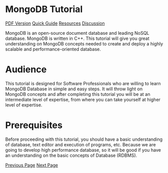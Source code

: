 # MongoDB Tutorial
[PDF Version](../mongodb/mongodb_pdf_version.md)
[Quick Guide](../mongodb/mongodb_quick_guide.md)
[Resources](../mongodb/mongodb_useful_resources.md)
[Discussion](../mongodb/mongodb_discussion.md)

MongoDB is an open-source document database and leading NoSQL database. MongoDB is written in C++. This tutorial will give you great understanding on MongoDB concepts needed to create and deploy a highly scalable and performance-oriented database.

# Audience
This tutorial is designed for Software Professionals who are willing to learn MongoDB Database in simple and easy steps. It will throw light on MongoDB concepts and after completing this tutorial you will be at an intermediate level of expertise, from where you can take yourself at higher level of expertise.

# Prerequisites
Before proceeding with this tutorial, you should have a basic understanding of database, text editor and execution of programs, etc. Because we are going to develop high performance database, so it will be good if you have an understanding on the basic concepts of Database (RDBMS).


[Previous Page](../mongodb/index.md) [Next Page](../mongodb/mongodb_overview.md) 

